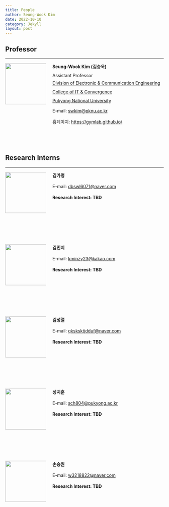 ```yaml
---
title: People
author: Seung-Wook Kim
date: 2022-10-10
category: Jekyll
layout: post
---
```



## Professor
------------
<div style="width:150px; height:230px; float:left;">
<img src="https://raw.githubusercontent.com/pknu-vlab/pknu-vlab.github.io/main/images/swkim.png" width="130" >
</div>
<p style="line-height: 1.5;"><b>Seung-Wook Kim (김승욱)</b></p>
<p style="line-height: 0.5;">Assistant Professor</p>
<p style="line-height: 1;"><a href="https://ee.pknu.ac.kr/ee/1">Division of Electronic & Communication Engineering</a></p>
<p style="line-height: 1;"><a href="https://itc.pknu.ac.kr/html/00_main/">College of IT & Convergence</a></p>
<p style="line-height: 1;"><a href="https://www.pknu.ac.kr/main">Pukyong National University</a></p>
<p style="line-height: 1.5;">E-mail: <a href="mailto:swkim@pknu.ac.kr">swkim@pknu.ac.kr</a></p>
<p style="line-height: 1.5;">홈페이지: <a href="https://gymlab.github.io/">https://gymlab.github.io/</a></p>

&nbsp;

&nbsp;

## Research Interns
------------

<div style="width:150px; height:224px; float:left;">
<img src="" width="130" >
</div>
<p style="line-height: 1.5;"><b>김가령</b></p>
<p style="line-height: 1.5;">E-mail: <a href="mailto:dbswl6071@naver.com">dbswl6071@naver.com</a></p>
<p style="line-height: 1.5;"><b>Research Interest: TBD</b></p>

&nbsp;

&nbsp;

&nbsp;

&nbsp;

<div style="width:150px; height:224px; float:left;">
<img src="" width="130" >
</div>
<p style="line-height: 1.5;"><b>김민지</b></p>
<p style="line-height: 1.5;">E-mail: <a href="mailto:kminzy23@kakao.com">kminzy23@kakao.com</a></p>
<p style="line-height: 1.5;"><b>Research Interest: TBD</b></p>

&nbsp;

&nbsp;

&nbsp;

&nbsp;

<div style="width:150px; height:224px; float:left;">
<img src="" width="130" >
</div>
<p style="line-height: 1.5;"><b>김성열</b></p>
<p style="line-height: 1.5;">E-mail: <a href="mailto:qksksktjdduf@naver.com">qksksktjdduf@naver.com</a></p>
<p style="line-height: 1.5;"><b>Research Interest: TBD</b></p>

&nbsp;

&nbsp;

&nbsp;

&nbsp;

<div style="width:150px; height:224px; float:left;">
<img src="" width="130" >
</div>
<p style="line-height: 1.5;"><b>성치훈</b></p>
<p style="line-height: 1.5;">E-mail: <a href="mailto:sch804@pukyong.ac.kr">sch804@pukyong.ac.kr</a></p>
<p style="line-height: 1.5;"><b>Research Interest: TBD</b></p>

&nbsp;

&nbsp;

&nbsp;

&nbsp;

<div style="width:150px; height:224px; float:left;">
<img src="" width="130" >
</div>
<p style="line-height: 1.5;"><b>손승원</b></p>
<p style="line-height: 1.5;">E-mail: <a href="mailto:w3218822@naver.com">w3218822@naver.com</a></p>
<p style="line-height: 1.5;"><b>Research Interest: TBD</b></p>